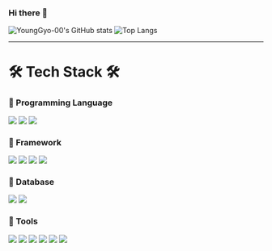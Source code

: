 ### Hi there 👋

![YoungGyo-00's GitHub stats](https://github-readme-stats.vercel.app/api?username=YoungGyo-00&show_icons=true&theme=gruvbox&count_private=true) 
![Top Langs](https://github-readme-stats.vercel.app/api/top-langs/?username=YoungGyo-00&layout=compact&theme=tokyonight&exclude_repo=python-kaggle&langs_count=4)

---
# 🛠 Tech Stack 🛠
### 🌱 Programming Language
![](https://img.shields.io/badge/python-3776AB?style=flat&logo=python&logoColor=white) ![](https://img.shields.io/badge/javascript-F7DF1E?style=flat&logo=javascript&logoColor=white) ![](https://img.shields.io/badge/java-007396?style=flat&logo=java&logoColor=white)

### 🌱 Framework
![](https://img.shields.io/badge/node.js-339933?style=flat&logo=Node.js&logoColor=white) ![](https://img.shields.io/badge/express-000000?style=flat&logo=express&logoColor=white) ![](https://img.shields.io/badge/spring-6DB33F?style=flat&logo=spring&logoColor=white) ![](https://img.shields.io/badge/springboot-6DB33F?style=flat&logo=springboot&logoColor=white)

### 🌱 Database
![](https://img.shields.io/badge/MySQL-4479A1?style=flat&logo=mysql&logoColor=white) ![](https://img.shields.io/badge/Hibernate-59666C?style=flat&logo=Hibernate&logoColor=white)

### 🌱 Tools
![](https://img.shields.io/badge/git-F05032?style=flat&logo=git&logoColor=white) ![](https://img.shields.io/badge/github-181717?style=flat&logo=github&logoColor=white) ![](https://img.shields.io/badge/npm-CB3837?style=flat&logo=npm&logoColor=white) ![](https://img.shields.io/badge/gradle-02303A?style=flat&logo=gradle&logoColor=white) ![](https://img.shields.io/badge/Jupyter-F37626?style=flat&logo=Jupyter&logoColor=white) ![](https://img.shields.io/badge/Notion-000000?style=flat&logo=notion&logoColor=white)

<!--
**YoungGyo-00/YoungGyo-00** is a ✨ _special_ ✨ repository because its `README.md` (this file) appears on your GitHub profile.

Here are some ideas to get you started:

- 🔭 I’m currently working on ...
- 🌱 I’m currently learning ...
- 👯 I’m looking to collaborate on ...
- 🤔 I’m looking for help with ...
- 💬 Ask me about ...
- 📫 How to reach me: ...
- 😄 Pronouns: ...
- ⚡ Fun fact: ...
-->
